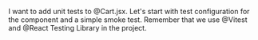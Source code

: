 I want to add unit tests to @Cart.jsx. Let's start with test configuration for the component and a simple smoke test. Remember that we use @Vitest and @React Testing Library in the project.
